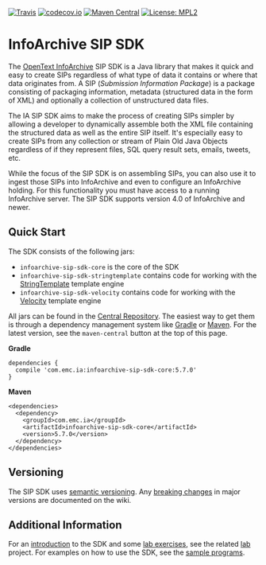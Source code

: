 [![Travis](https://img.shields.io/travis/Enterprise-Content-Management/infoarchive-sip-sdk.svg)](https://travis-ci.org/Enterprise-Content-Management/infoarchive-sip-sdk)
[![codecov.io](https://img.shields.io/codecov/c/github/Enterprise-Content-Management/infoarchive-sip-sdk.svg)](https://codecov.io/github/Enterprise-Content-Management/infoarchive-sip-sdk)
[![Maven Central](https://img.shields.io/maven-central/v/com.emc.ia/infoarchive-sip-sdk-core.svg)](https://repo1.maven.org/maven2/com/emc/ia/)
[![License: MPL2](https://img.shields.io/badge/license-mpl2-ff69b4.svg)](https://www.mozilla.org/en-US/MPL/2.0/)

# InfoArchive SIP SDK

The [OpenText InfoArchive](http://documentum.opentext.com/infoarchive/) SIP SDK is a Java library that 
makes it quick and easy to create SIPs regardless of what type of data it contains or where that data originates
from. A SIP (_Submission Information Package_) is a package consisting of packaging information, metadata (structured
data in the form of XML) and optionally a collection of unstructured data files.

The IA SIP SDK aims to make the process of creating SIPs simpler by allowing a developer to dynamically assemble both
the XML file containing the structured data as well as the entire SIP itself. It's especially easy to create SIPs from
any collection or stream of Plain Old Java Objects regardless of if they represent files, SQL query result sets, emails, 
tweets, etc.

While the focus of the SIP SDK is on assembling SIPs, you can also use it to ingest those SIPs into InfoArchive and
even to configure an InfoArchive holding. For this functionality you must have access to a running InfoArchive server.
The SIP SDK supports version 4.0 of InfoArchive and newer.


## Quick Start

The SDK consists of the following jars:

- `infoarchive-sip-sdk-core` is the core of the SDK
- `infoarchive-sip-sdk-stringtemplate` contains code for working with the [StringTemplate](http://www.stringtemplate.org/) template engine
- `infoarchive-sip-sdk-velocity` contains code for working with the [Velocity](http://velocity.apache.org/) template engine

All jars can be found in the [Central Repository](https://repo1.maven.org/maven2/com/emc/ia/). The easiest way to get
them is through a dependency management system like [Gradle](http://gradle.org/) or [Maven](https://maven.apache.org/).
For the latest version, see the `maven-central` button at the top of this page.

**Gradle**

    dependencies { 
      compile 'com.emc.ia:infoarchive-sip-sdk-core:5.7.0'
    }
    
**Maven**

    <dependencies>
      <dependency>
        <groupId>com.emc.ia</groupId>
        <artifactId>infoarchive-sip-sdk-core</artifactId>
        <version>5.7.0</version>
      </dependency>
    </dependencies>
    
    
## Versioning
    
The SIP SDK uses [semantic versioning](https://semver.org).
Any [breaking changes](https://github.com/Enterprise-Content-Management/infoarchive-sip-sdk/wiki/Breaking-changes) in major
versions are documented on the wiki.


## Additional Information

For an [introduction](https://github.com/Enterprise-Content-Management/infoarchive-sip-sdk-lab/releases/download/1.0.2/presentation.pdf)
to the SDK and some [lab exercises](https://github.com/Enterprise-Content-Management/infoarchive-sip-sdk-lab/releases/download/1.0.2/lab.pdf),
see the related [lab](https://github.com/Enterprise-Content-Management/infoarchive-sip-sdk-lab) project.
For examples on how to use the SDK, see the [sample programs](https://github.com/Enterprise-Content-Management/infoarchive-sip-sdk/tree/master/samples).

